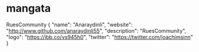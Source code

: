 # mangata
RuesCommunity
{
  "name": "Anaraydinli",
  "website": "http://www.github.com/anaraydinli55",
  "description": "RuesCommunity",
  "logo": "https://ibb.co/vs945h0",
  "twitter": "https://twitter.com/joachimsinn"
}
